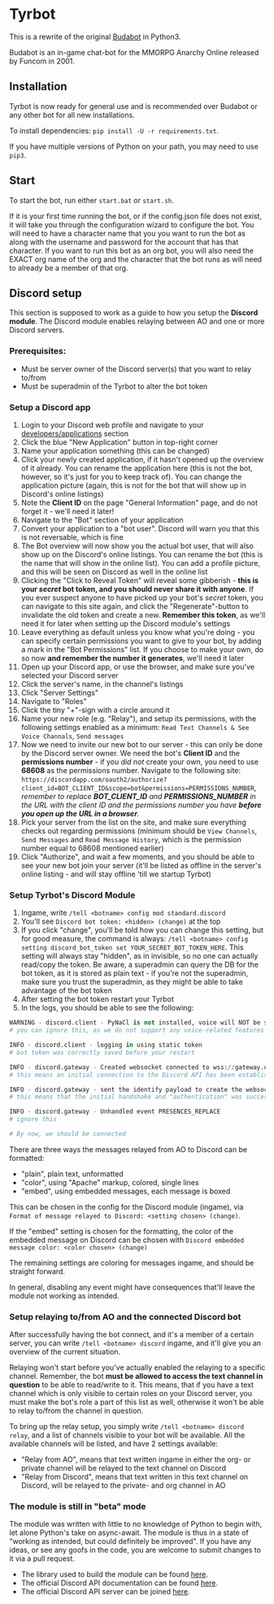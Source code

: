 # Tyrbot

This is a rewrite of the original [Budabot](https://github.com/Budabot/Budabot) in Python3.  

Budabot is an in-game chat-bot for the MMORPG Anarchy Online released by Funcom in 2001.  

## Installation
Tyrbot is now ready for general use and is recommended over Budabot or any other bot for all new installations.

To install dependencies: `pip install -U -r requirements.txt`.

If you have multiple versions of Python on your path, you may need to use `pip3`. 

## Start
To start the bot, run either `start.bat` or `start.sh`.

If it is your first time running the bot, or if the config.json file does not exist, it will take you through the configuration wizard to configure the bot. You will need to have a character name that you you want to run the bot as along with the username and password for the account that has that character. If you want to run this bot as an org bot, you will also need the EXACT org name of the org and the character that the bot runs as will need to already be a member of that org.

## Discord setup
This section is supposed to work as a guide to how you setup the **Discord module**.
The Discord module enables relaying between AO and one or more Discord servers.

### Prerequisites:
- Must be server owner of the Discord server(s) that you want to relay to/from
- Must be superadmin of the Tyrbot to alter the bot token

### Setup a Discord app
1. Login to your Discord web profile and navigate to your [developers/applications](https://discordapp.com/developers/applications/) section
2. Click the blue "New Application" button in top-right corner
3. Name your application something (this can be changed)
4. Click your newly created application, if it hasn't opened up the overview of it already. You can rename the application here (this is not the bot, however, so it's just for you to keep track of). You can change the application picture (again, this is not for the bot that will show up in Discord's online listings)
5. Note the **Client ID** on the page "General Information" page, and do not forget it - we'll need it later!
6. Navigate to the "Bot" section of your application
7. Convert your application to a "bot user". Discord will warn you that this is not reversable, which is fine
8. The Bot overview will now show you the actual bot user, that will also show up on the Discord's online listings. You can rename the bot (this is the name that will show in the online list). You can add a profile picture, and this will be seen on Discord as well in the online list
9. Clicking the "Click to Reveal Token" will reveal some gibberish - **this is your _secret_ bot token, and you should never share it with anyone**. If you ever suspect anyone to have picked up your bot's _secret_ token, you can navigate to this site again, and click the "Regenerate"-button to invalidate the old token and create a new. **Remember this token**, as we'll need it for later when setting up the Discord module's settings
10. Leave everything as default unless you know what you're doing - you can specify certain permissions you want to give to your bot, by adding a mark in the "Bot Permissions" list. If you choose to make your own, do so now **and remember the number it generates**, we'll need it later
11. Open up your Discord app, or use the browser, and make sure you've selected your Discord server
12. Click the server's name, in the channel's listings
13. Click "Server Settings"
14. Navigate to "Roles"
15. Click the tiny "+"-sign with a circle around it
16. Name your new role (e.g. "Relay"), and setup its permissions, with the following settings enabled as a minimum: `Read Text Channels & See Voice Channals`,  `Send messages`
17. Now we need to invite our new bot to our server - this can only be done by the Discord server owner. We need the bot's **Client ID** and the **permissions number** - if you _did not_ create your own, you need to use **68608** as the permissions number. Navigate to the following site: `https://discordapp.com/oauth2/authorize?client_id=BOT_CLIENT_ID&scope=bot&permissions=PERMISSIONS_NUMBER`, _remember to replace **BOT_CLIENT_ID** and **PERMISSIONS_NUMBER** in the URL with the client ID and the permissions number you have **before you open up the URL in a browser**._
18. Pick your server from the list on the site, and make sure everything checks out regarding permissions (minimum should be `View Channels`, `Send Messages` and `Read Message History`, which is the permission number equal to 68608 mentioned earlier)
19. Click "Authorize", and wait a few moments, and you should be able to see your new bot join your server (it'll be listed as offline in the server's online listing - and will stay offline 'till we startup Tyrbot)

### Setup Tyrbot's Discord Module
1. Ingame, write `/tell <botname> config mod standard.discord`
2. You'll see `Discord bot token: <hidden> (change)` at the top
3. If you click "change", you'll be told how you can change this setting, but for good measure, the command is always: `/tell <botname> config setting discord_bot_token set YOUR_SECRET_BOT_TOKEN_HERE`. This setting will always stay "hidden", as in invisible, so no one can actually read/copy the token. Be aware, a superadmin can query the DB for the bot token, as it is stored as plain text - if you're not the superadmin, make sure you trust the superadmin, as they might be able to take advantage of the bot token
3. After setting the bot token restart your Tyrbot
4. In the logs, you should be able to see the following:

```python
WARNING - discord.client - PyNaCl is not installed, voice will NOT be supported
# you can ignore this, as we do not support any voice-related features anyway

INFO - discord.client - logging in using static token
# bot token was correctly saved before your restart

INFO - discord.gateway - Created websocket connected to wss://gateway.discord.gg?encoding=json&v=6 
# this means an initial connection to the Discord API has been established

INFO - discord.gateway - sent the identify payload to create the websocket 
# this means that the initial handshake and "authentication" was successful

INFO - discord.gateway - Unhandled event PRESENCES_REPLACE
# ignore this 

# By now, we should be connected
```

There are three ways the messages relayed from AO to Discord can be formatted:
- "plain", plain text, unformatted
- "color", using "Apache" markup, colored, single lines
- "embed", using embedded messages, each message is boxed

This can be chosen in the config for the Discord module (ingame), via 
`Format of message relayed to Discord: <setting chosen> (change)`.

If the "embed" setting is chosen for the formatting, the color of the embedded message on Discord can be chosen with
`Discord embedded message color: <color chosen> (change)`

The remaining settings are coloring for messages ingame, and should be straight forward.

In general, disabling any event might have consequences that'll leave the module not working as intended.

### Setup relaying to/from AO and the connected Discord bot
After successfully having the bot connect, and it's a member of a certain server, you can write `/tell <botname> discord` ingame, and it'll give you an overview of the current situation.

Relaying won't start before you've actually enabled the relaying to a specific channel. Remember, the bot **must be allowed to access the text channel in question** to be able to read/write to it. This means, that if you have a text channel which is only visible to certain roles on your Discord server, you must make the bot's role a part of this list as well, otherwise it won't be able to relay to/from the channel in question.

To bring up the relay setup, you simply write `/tell <botname> discord relay`, and a list of channels visible to your bot will be available.
All the available channels will be listed, and have 2 settings available:
- "Relay from AO", means that text written ingame in either the org- or private channel will be relayed to the text channel on Discord
- "Relay from Discord", means that text written in this text channel on Discord, will be relayed to the private- and org channel in AO

### The module is still in "beta" mode
The module was written with little to no knowledge of Python to begin with, let alone Python's take on async-await. The module is thus in a state of "working as intended, but could definitely be improved". If you have any ideas, or see any goofs in the code, you are welcome to submit changes to it via a pull request.

- The library used to build the module can be found [here](https://discordpy.readthedocs.io/en/latest/index.html).
- The official Discord API documentation can be found [here](https://discordapp.com/developers/docs/intro).
- The official Discord API server can be joined [here](https://discord.gg/discord-api).

